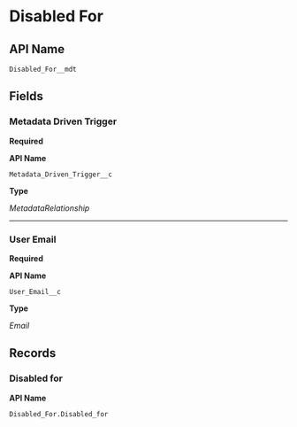 # Disabled For

## API Name
`Disabled_For__mdt`

## Fields
### Metadata Driven Trigger
**Required**

**API Name**

`Metadata_Driven_Trigger__c`

**Type**

*MetadataRelationship*

---
### User Email
**Required**

**API Name**

`User_Email__c`

**Type**

*Email*

## Records
### Disabled for

**API Name**

`Disabled_For.Disabled_for`